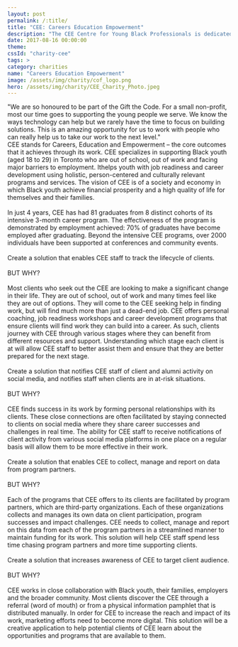 ```yaml
---
layout: post
permalink: /:title/
title: "CEE: Careers Education Empowerment"
description: "The CEE Centre for Young Black Professionals is dedicated to addressing economic issues affecting Black youth in Toronto."
date: 2017-08-16 00:00:00
theme:
cssId: "charity-cee"
tags: >
category: charities
name: "Careers Education Empowerment"
image: /assets/img/charity/cof_logo.png
hero: /assets/img/charity/CEE_Charity_Photo.jpeg
---
```

<div id="article-pullquote">
"We are so honoured to be part of the Gift the Code. For a small non-profit, most our time goes to supporting the young people we serve. We know the ways technology can help but we rarely have the time to focus on building solutions. This is an amazing opportunity for us to work with people who can really help us to take our work to the next level."
</div>
<div id="article-main-content">
CEE stands for Careers, Education and Empowerment – the core outcomes that it achieves through its work. CEE specializes
 in supporting Black youth (aged 18 to 29) in Toronto who are out of school, out of work and facing major barriers to
 employment. Ithelps youth with job readiness and career development using holistic, person-centered and culturally
 relevant programs and services. The vision of CEE is of a society and economy in which Black youth achieve financial
 prosperity and a high quality of life for themselves and their families.
<br />
<br />
In just 4 years, CEE has had 81 graduates from 8 distinct cohorts of its intensive 3-month career program. The effectiveness of the program is demonstrated by employment achieved: 70% of graduates have become employed after graduating. Beyond the intensive CEE programs, over 2000 individuals have been supported at conferences and community events.
<br />
<br />
Create a solution that enables CEE staff to track the lifecycle of clients.
<br />
<br />
BUT WHY?
<br />
<br />
Most clients who seek out the CEE are looking to make a significant change in their life. They are out of school, out of work and many times feel like they are out of options. They will come to the CEE seeking help in finding work, but will find much more than just a dead-end job. CEE offers personal coaching, job readiness workshops and career development programs that ensure clients will find work they can build into a career. As such, clients journey with CEE through various stages where they can benefit from different resources and support. Understanding which stage each client is at will allow CEE staff to better assist them and ensure that they are better prepared for the next stage.
<br />
<br />
Create a solution that notifies CEE staff of client and alumni activity on social media, and notifies staff when clients are in at-risk situations.
<br />
<br />
BUT WHY?
<br />
<br />
CEE finds success in its work by forming personal relationships with its clients. These close connections are often facilitated by staying connected to clients on social media where they share career successes and challenges in real time. The ability for CEE staff to receive notifications of client activity from various social media platforms in one place on a regular basis will allow them to be more effective in their work.
<br />
<br />
Create a solution that enables CEE to collect, manage and report on data from program partners.
<br />
<br />
BUT WHY?
<br />
<br />
Each of the programs that CEE offers to its clients are facilitated by program partners, which are third-party organizations. Each of these organizations collects and manages its own data on client participation, program successes and impact challenges. CEE needs to collect, manage and report on this data from each of the program partners in a streamlined manner to maintain funding for its work. This solution will help CEE staff spend less time chasing program partners and more time supporting clients.
<br />
<br />
Create a solution that increases awareness of CEE to target client audience.
<br />
<br />
BUT WHY?
<br />
<br />
CEE works in close collaboration with Black youth, their families, employers and the broader community. Most clients discover the CEE through a referral (word of mouth) or from a physical information pamphlet that is distributed manually. In order for CEE to increase the reach and impact of its work, marketing efforts need to become more digital. This solution will be a creative application to help potential clients of CEE learn about the opportunities and programs that are available to them.
<br />
<br />
</div>

